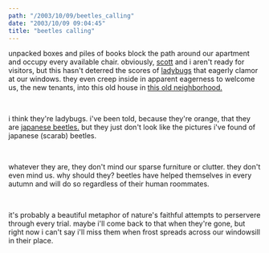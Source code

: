 ```yaml
---
path: "/2003/10/09/beetles_calling" 
date: "2003/10/09 09:04:45" 
title: "beetles calling" 
---
```

<p>unpacked boxes and piles of books block the path around our apartment and occupy every available chair. obviously, <a href="http://www.randomchaos.com/document.php?source=scott_reynen">scott</a> and i aren't ready for visitors, but this hasn't deterred the scores of <a href="http://www.ent.iastate.edu/imagegallery/lady/">ladybugs</a> that eagerly clamor at our windows. they even creep inside in apparent eagerness to welcome us, the new tenants, into this old house in <a href="http://www.cityhall.ci.bloomington.il.us/historic/franklin.htm">this old neighborhood.</a></p><br><p>i think they're ladybugs. i've been told, because they're orange, that they are <a href="http://www.uky.edu/Agriculture/Entomology/entfacts/trees/ef409.htm">japanese beetles.</a> but they just don't look like the pictures i've found of japanese (scarab) beetles.</p><br><p>whatever they are, they don't mind our sparse furniture or clutter. they don't even mind us. why should they? beetles have helped themselves in every autumn and will do so regardless of their human roommates.</p><br><p>it's probably a beautiful metaphor of nature's faithful attempts to perservere through every trial. maybe i'll come back to that when they're gone, but right now i can't say i'll miss them when frost spreads across our windowsill in their place.</p>